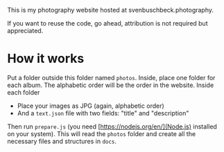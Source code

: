 This is my photography website hosted at svenbuschbeck.photography.

If you want to reuse the code, go ahead, attribution is not required but appreciated.

# How it works

Put a folder outside this folder named `photos`.
Inside, place one folder for each album.
The alphabetic order will be the order in the website.
Inside each folder

* Place your images as JPG (again, alphabetic order)
* And a `text.json` file with two fields: "title" and "description"

Then run `prepare.js` (you need [https://nodejs.org/en/](Node.js) installed on your system).
This will read the `photos` folder and create all the necessary files and structures in `docs`.
